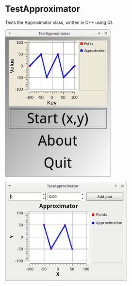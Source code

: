 # TestApproximator

Tests the Approximator class, written in C++ using Qt.

![TestApproximator menu v2.0](Screenshots/TestApproximatorMenu_2_0.png)

![TestApproximator v2.0](Screenshots/TestApproximator_2_0.png)